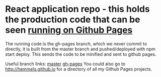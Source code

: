 # React application repo - this holds the production code that can be seen [running on Github Pages](http://hemmels.github.io/reactapp)
The running code is the gh-pages branch, which we never commit to directly, it is built from the master branch and pushed/deployed with npm start deploy.
This sends the code to be minified and sent to github pages.

Useful branch links: [master](https://github.com/Hemmels/reactapp/tree/master) [gh-pages](https://github.com/Hemmels/reactapp/tree/gh-pages)
You could also go to http://hemmels.github.io for a directory of all my Github Pages projects.
